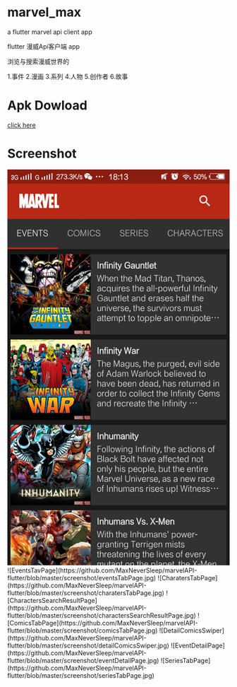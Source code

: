 # marvel_max
a flutter marvel api client app

flutter 漫威Api客户端 app

浏览与搜索漫威世界的

1.事件
2.漫画
3.系列
4.人物
5.创作者
6.故事






# Apk Dowload
[click here](https://github.com/MaxNeverSleep/marvelAPI-flutter/blob/master/apk-dowload/app-debug.apk)


# Screenshot
<img src="https://github.com/MaxNeverSleep/marvelAPI-flutter/blob/master/screenshot/eventsTabPage.jpg">
![EventsTavPage](https://github.com/MaxNeverSleep/marvelAPI-flutter/blob/master/screenshot/eventsTabPage.jpg)
![CharatersTabPage](https://github.com/MaxNeverSleep/marvelAPI-flutter/blob/master/screenshot/charatersTabPage.jpg)
![CharactersSearchResultPage](https://github.com/MaxNeverSleep/marvelAPI-flutter/blob/master/screenshot/charactersSearchResultPage.jpg)
![ComicsTabPage](https://github.com/MaxNeverSleep/marvelAPI-flutter/blob/master/screenshot/comicsTabPage.jpg)
![DetailComicsSwiper](https://github.com/MaxNeverSleep/marvelAPI-flutter/blob/master/screenshot/detailComicsSwiper.jpg)
![EventDetailPage](https://github.com/MaxNeverSleep/marvelAPI-flutter/blob/master/screenshot/eventDetailPage.jpg)
![SeriesTabPage](https://github.com/MaxNeverSleep/marvelAPI-flutter/blob/master/screenshot/seriesTabPage.jpg)
